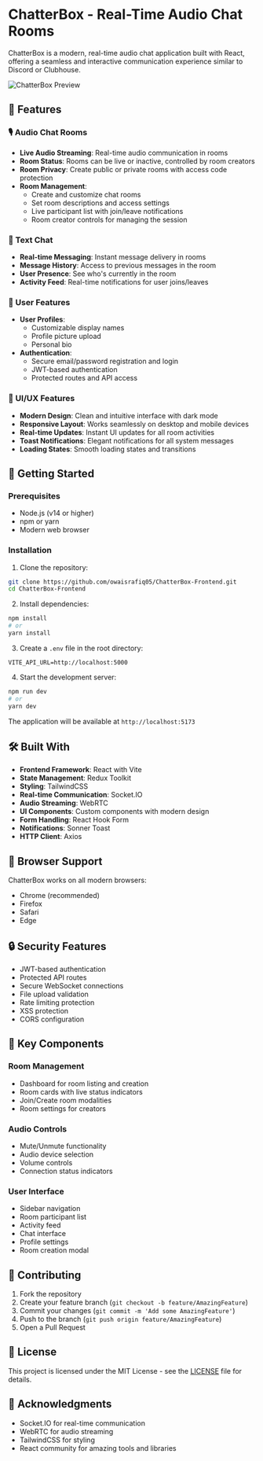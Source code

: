# ChatterBox - Real-Time Audio Chat Rooms

ChatterBox is a modern, real-time audio chat application built with React, offering a seamless and interactive communication experience similar to Discord or Clubhouse.

![ChatterBox Preview](public/preview.png)

## 🌟 Features

### 🎙️ Audio Chat Rooms
- **Live Audio Streaming**: Real-time audio communication in rooms
- **Room Status**: Rooms can be live or inactive, controlled by room creators
- **Room Privacy**: Create public or private rooms with access code protection
- **Room Management**: 
  - Create and customize chat rooms
  - Set room descriptions and access settings
  - Live participant list with join/leave notifications
  - Room creator controls for managing the session

### 💬 Text Chat
- **Real-time Messaging**: Instant message delivery in rooms
- **Message History**: Access to previous messages in the room
- **User Presence**: See who's currently in the room
- **Activity Feed**: Real-time notifications for user joins/leaves

### 👤 User Features
- **User Profiles**: 
  - Customizable display names
  - Profile picture upload
  - Personal bio
- **Authentication**: 
  - Secure email/password registration and login
  - JWT-based authentication
  - Protected routes and API access

### 🎨 UI/UX Features
- **Modern Design**: Clean and intuitive interface with dark mode
- **Responsive Layout**: Works seamlessly on desktop and mobile devices
- **Real-time Updates**: Instant UI updates for all room activities
- **Toast Notifications**: Elegant notifications for all system messages
- **Loading States**: Smooth loading states and transitions

## 🚀 Getting Started

### Prerequisites
- Node.js (v14 or higher)
- npm or yarn
- Modern web browser

### Installation

1. Clone the repository:
```bash
git clone https://github.com/owaisrafiq05/ChatterBox-Frontend.git
cd ChatterBox-Frontend
```

2. Install dependencies:
```bash
npm install
# or
yarn install
```

3. Create a `.env` file in the root directory:
```env
VITE_API_URL=http://localhost:5000
```

4. Start the development server:
```bash
npm run dev
# or
yarn dev
```

The application will be available at `http://localhost:5173`

## 🛠️ Built With

- **Frontend Framework**: React with Vite
- **State Management**: Redux Toolkit
- **Styling**: TailwindCSS
- **Real-time Communication**: Socket.IO
- **Audio Streaming**: WebRTC
- **UI Components**: Custom components with modern design
- **Form Handling**: React Hook Form
- **Notifications**: Sonner Toast
- **HTTP Client**: Axios

## 📱 Browser Support

ChatterBox works on all modern browsers:
- Chrome (recommended)
- Firefox
- Safari
- Edge

## 🔒 Security Features

- JWT-based authentication
- Protected API routes
- Secure WebSocket connections
- File upload validation
- Rate limiting protection
- XSS protection
- CORS configuration

## 🎯 Key Components

### Room Management
- Dashboard for room listing and creation
- Room cards with live status indicators
- Join/Create room modalities
- Room settings for creators

### Audio Controls
- Mute/Unmute functionality
- Audio device selection
- Volume controls
- Connection status indicators

### User Interface
- Sidebar navigation
- Room participant list
- Activity feed
- Chat interface
- Profile settings
- Room creation modal

## 🤝 Contributing

1. Fork the repository
2. Create your feature branch (`git checkout -b feature/AmazingFeature`)
3. Commit your changes (`git commit -m 'Add some AmazingFeature'`)
4. Push to the branch (`git push origin feature/AmazingFeature`)
5. Open a Pull Request

## 📝 License

This project is licensed under the MIT License - see the [LICENSE](LICENSE) file for details.

## 🙏 Acknowledgments

- Socket.IO for real-time communication
- WebRTC for audio streaming
- TailwindCSS for styling
- React community for amazing tools and libraries
